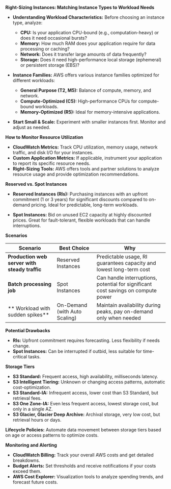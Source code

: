 **Right-Sizing Instances: Matching Instance Types to Workload Needs**

* **Understanding Workload Characteristics:** Before choosing an instance type, analyze:
    * **CPU:** Is your application CPU-bound (e.g., computation-heavy) or does it need occasional bursts?
    * **Memory:**  How much RAM does your application require for data processing or caching?
    * **Network:**  Does it transfer large amounts of data frequently?
    * **Storage:** Does it need high-performance local storage (ephemeral) or persistent storage (EBS)?

* **Instance Families:** AWS offers various instance families optimized for different workloads:
    * **General Purpose (T2, M5):**  Balance of compute, memory, and network.
    * **Compute-Optimized (C5):** High-performance CPUs for compute-bound workloads.
    * **Memory-Optimized (R5):**  Ideal for memory-intensive applications. 

* **Start Small & Scale:** Experiment with smaller instances first. Monitor and adjust as needed.  

**How to Monitor Resource Utilization**

* **CloudWatch Metrics:**  Track CPU utilization, memory usage, network traffic, and disk I/O for your instances.
* **Custom Application Metrics:** If applicable, instrument your application to report its specific resource needs.
* **Right-Sizing Tools:** AWS offers tools and partner solutions to analyze resource usage and provide optimization recommendations.

**Reserved vs. Spot Instances**

* **Reserved Instances (RIs):** Purchasing instances with an upfront commitment (1 or 3 years) for significant discounts compared to on-demand pricing. Ideal for predictable, long-term workloads.

* **Spot Instances:** Bid on unused EC2 capacity at highly discounted prices. Great for fault-tolerant, flexible workloads that can handle interruptions.

**Scenarios**

| Scenario | Best Choice | Why |
|---|---|---|
| **Production web server with steady traffic** | Reserved Instances | Predictable usage, RI guarantees capacity and lowest long-term cost  |
| **Batch processing job** | Spot Instances | Can handle interruptions, potential for significant cost savings on compute power |
|** Workload with sudden spikes**| On-Demand (with Auto Scaling) | Maintain availability during peaks, pay on-demand only when needed|

**Potential Drawbacks**

* **RIs:** Upfront commitment requires forecasting. Less flexibility if needs change.
* **Spot Instances:** Can be interrupted if outbid, less suitable for time-critical tasks.

**Storage Tiers**

* **S3 Standard:**  Frequent access, high availability, milliseconds latency.
* **S3 Intelligent Tiering:**  Unknown or changing access patterns, automatic cost-optimization.
* **S3 Standard-IA:** Infrequent access, lower cost than S3 Standard, but retrieval fees.
* **S3 One Zone-IA:** Even less frequent access, lowest storage cost, but only in a single AZ.
* **S3 Glacier, Glacier Deep Archive:** Archival storage, very low cost, but retrieval hours or days.

**Lifecycle Policies:** Automate data movement between storage tiers based on age or access patterns to optimize costs.

**Monitoring and Alerting**

* **CloudWatch Billing:** Track your overall AWS costs and get detailed breakdowns.
* **Budget Alerts:** Set thresholds and receive notifications if your costs exceed them.
* **AWS Cost Explorer:** Visualization tools to analyze spending trends, and forecast future costs.

